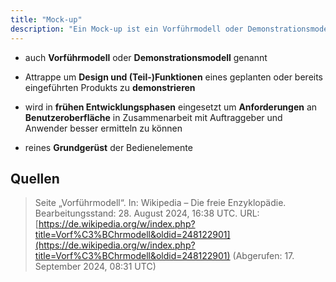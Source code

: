 ```yaml
---
title: "Mock-up"
description: "Ein Mock-up ist ein Vorführmodell oder Demonstrationsmodell, das Design und Teilfunktionen eines geplanten Produkts demonstriert. Es wird in frühen Entwicklungsphasen verwendet, um Anforderungen an die Benutzeroberfläche zu ermitteln."
---
```


- auch **Vorführmodell** oder **Demonstrationsmodell** genannt
- Attrappe um **Design und (Teil-)Funktionen** eines geplanten oder bereits eingeführten Produkts zu **demonstrieren**

- wird in **frühen Entwicklungsphasen** eingesetzt um **Anforderungen** an **Benutzeroberfläche** in Zusammenarbeit mit Auftraggeber und Anwender besser ermitteln zu können 
- reines **Grundgerüst** der Bedienelemente 


## Quellen

> Seite „Vorführmodell“. In: Wikipedia – Die freie Enzyklopädie. Bearbeitungsstand: 28. August 2024, 16:38 UTC. URL: [https://de.wikipedia.org/w/index.php?title=Vorf%C3%BChrmodell&oldid=248122901](https://de.wikipedia.org/w/index.php?title=Vorf%C3%BChrmodell&oldid=248122901) (Abgerufen: 17. September 2024, 08:31 UTC)